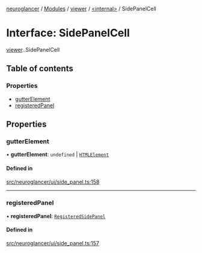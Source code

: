 [neuroglancer](../README.md) / [Modules](../modules.md) / [viewer](../modules/viewer.md) / [<internal\>](../modules/viewer._internal_.md) / SidePanelCell

# Interface: SidePanelCell

[viewer](../modules/viewer.md).[<internal>](../modules/viewer._internal_.md).SidePanelCell

## Table of contents

### Properties

- [gutterElement](viewer._internal_.SidePanelCell.md#gutterelement)
- [registeredPanel](viewer._internal_.SidePanelCell.md#registeredpanel)

## Properties

### gutterElement

• **gutterElement**: `undefined` \| [`HTMLElement`](../modules/axes_lines._internal_.md#htmlelement)

#### Defined in

[src/neuroglancer/ui/side_panel.ts:158](https://github.com/ActiveBrainAtlas2/neuroglancer/blob/540617bc/src/neuroglancer/ui/side_panel.ts#L158)

___

### registeredPanel

• **registeredPanel**: [`RegisteredSidePanel`](viewer._internal_.RegisteredSidePanel.md)

#### Defined in

[src/neuroglancer/ui/side_panel.ts:157](https://github.com/ActiveBrainAtlas2/neuroglancer/blob/540617bc/src/neuroglancer/ui/side_panel.ts#L157)
